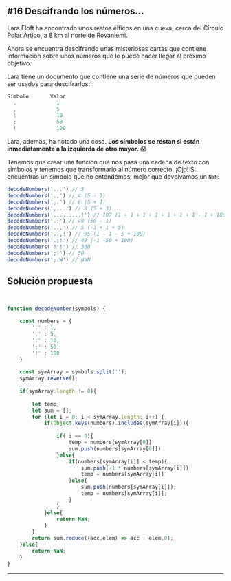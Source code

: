 ## #16 Descifrando los números...

Lara Eloft ha encontrado unos restos élficos en una cueva, cerca del Círculo Polar Ártico, a 8 km al norte de Rovaniemi.

Ahora se encuentra descifrando unas misteriosas cartas que contiene información sobre unos números que le puede hacer llegar al próximo objetivo.

Lara tiene un documento que contiene una serie de números que pueden ser usados para descifrarlos:

```javascript
Símbolo       Valor
  .             1
  ,             5
  :             10
  ;             50
  !             100
```

Lara, además, ha notado una cosa. **Los símbolos se restan si están inmediatamente a la izquierda de otro mayor.** 😱

Tenemos que crear una función que nos pasa una cadena de texto con símbolos y tenemos que transformarlo al número correcto. ¡Ojo! Si encuentras un símbolo que no entendemos, mejor que devolvamos un ```NaN```:

```javascript
decodeNumbers('...') // 3
decodeNumbers('.,') // 4 (5 - 1)
decodeNumbers(',.') // 6 (5 + 1)
decodeNumbers(',...') // 8 (5 + 3)
decodeNumbers('.........!') // 107 (1 + 1 + 1 + 1 + 1 + 1 + 1 - 1 + 100)
decodeNumbers('.;') // 49 (50 - 1)
decodeNumbers('..,') // 5 (-1 + 1 + 5)
decodeNumbers('..,!') // 95 (1 - 1 - 5 + 100)
decodeNumbers('.;!') // 49 (-1 -50 + 100)
decodeNumbers('!!!') // 300
decodeNumbers(';!') // 50
decodeNumbers(';.W') // NaN
```

## Solución propuesta

```javascript


function decodeNumber(symbols) {

    const numbers = {
        '.' : 1,
        ',' : 5,
        ':' : 10,
        ';' : 50,
        '!' : 100
    }

    const symArray = symbols.split('');
    symArray.reverse();
    
    if(symArray.length != 0){
        
        let temp;
        let sum = [];
        for (let i = 0; i < symArray.length; i++) {
            if(Object.keys(numbers).includes(symArray[i])){
               
                if( i == 0){
                    temp = numbers[symArray[0]]
                    sum.push(numbers[symArray[0]])
                }else{
                    if(numbers[symArray[i]] < temp){
                        sum.push(-1 * numbers[symArray[i]])
                        temp = numbers[symArray[i]]
                    }else{
                        sum.push(numbers[symArray[i]]);
                        temp = numbers[symArray[i]];
                    }                  
                }
            }else{
                return NaN;
            }
        }
        return sum.reduce((acc,elem) => acc + elem,0);
    }else{
        return NaN;
    }
}
```

---
